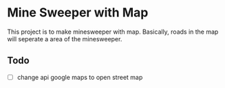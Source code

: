 # Mine Sweeper with Map
This project is to make minesweeper with map.
Basically, roads in the map will seperate a area of the minesweeper.
## Todo
- [ ] change api google maps to open street map